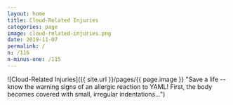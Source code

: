 ```yaml
---
layout: home
title: Cloud-Related Injuries
categories: page
image: cloud-related-injuries.png
date: 2019-11-07
permalink: /
n: /116
n-minus-one: /115
---
```


![Cloud-Related Injuries]({{ site.url }}/pages/{{ page.image }} "Save a life -- know the warning signs of an allergic reaction to YAML! First, the body becomes covered with small, irregular indentations...")
